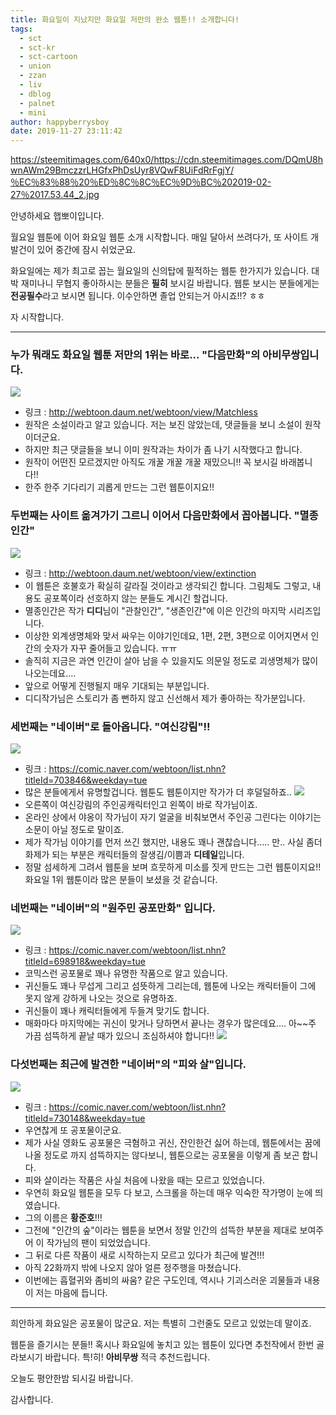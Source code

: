 ```yaml
---
title: 화요일이 지났지만 화요일 저만의 완소 웹툰!! 소개합니다!
tags:
  - sct
  - sct-kr
  - sct-cartoon
  - union
  - zzan
  - liv
  - dblog
  - palnet
  - mini
author: happyberrysboy
date: 2019-11-27 23:11:42
---
```


https://steemitimages.com/640x0/https://cdn.steemitimages.com/DQmU8hwnAWm29BmczzrLHGfxPhDsUyr8VQwF8UiFdRrFgjY/％EC％83％88％20％ED％8C％8C％EC％9D％BC％202019-02-27％2017.53.44_2.jpg

안녕하세요 햅뽀이입니다.

월요일 웹툰에 이어 화요일 웹툰 소개 시작합니다.  매일 달아서 쓰려다가, 또 사이트 개발건이 있어 중간에 잠시 쉬었군요. 

화요일에는 제가 최고로 꼽는 월요일의 신의탑에 필적하는 웹툰 한가지가 있습니다. 대박 재미나니 무협지 좋아하시는 분들은 **필히** 보시길 바랍니다. 웹툰 보시는 분들에게는 **전공필수**라고 보시면 됩니다. 이수안하면 졸업 안되는거 아시죠!!? ㅎㅎ

자 시작합니다.

___

### 누가 뭐래도 화요일 웹툰 저만의 1위는 바로... "다음만화"의 아비무쌍입니다.
![](https://cdn.steemitimages.com/DQmdedvq2rFwbscvRz5zYxcMqVBx2foCyTf4tc7iYP8aPde/image.png)
- 링크 : http://webtoon.daum.net/webtoon/view/Matchless
- 원작은 소설이라고 알고 있습니다. 저는 보진 않았는데, 댓글들을 보니 소설이 원작이더군요.
- 하지만 최근 댓글들을 보니 이미 원작과는 차이가 좀 나기 시작했다고 합니다.
- 원작이 어떤진 모르겠지만 아직도 개꿀 개꿀 개꿀 재밌으니!! 꼭 보시길 바래봅니다!!
- 한주 한주 기다리기 괴롭게 만드는 그런 웹툰이지요!!

### 두번째는 사이트 옮겨가기 그르니 이어서 다음만화에서 꼽아봅니다. "멸종인간"
![](https://cdn.steemitimages.com/DQmbzh42siyradA9V4mZEWU933zLAyeNVKUYpcgg5mZtuQt/image.png)
- 링크 : http://webtoon.daum.net/webtoon/view/extinction
- 이 웹툰은 호불호가 확실히 갈라질 것이라고 생각되긴 합니다. 그림체도 그렇고, 내용도 공포쪽이라 선호하지 않는 분들도 계시긴 할겁니다.
- 멸종인간은 작가 **디디**님이 "관찰인간", "생존인간"에 이은 인간의 마지막 시리즈입니다.
- 이상한 외계생명체와 맞서 싸우는 이야기인데요, 1편, 2편, 3편으로 이어지면서 인간의 숫자가 자꾸 줄어들고 있습니다. ㅠㅠ
- 솔직히 지금은 과연 인간이 살아 남을 수 있을지도 의문일 정도로 괴생명체가 많이 나오는데요....
- 앞으로 어떻게 진행될지 매우 기대되는 부분입니다.
- 디디작가님은 스토리가 좀 뻔하지 않고 신선해서 제가 좋아하는 작가분입니다.



### 세번째는 "네이버"로 돌아옵니다. "여신강림"!!

![](https://cdn.steemitimages.com/DQmZ4EEyLnXjekzvZ39THT7QFQ1HaKEcSAtod39BBZnwh8n/image.png)
- 링크 : https://comic.naver.com/webtoon/list.nhn?titleId=703846&weekday=tue
- 많은 분들에게서 유명할겁니다. 웹툰도 웹툰이지만 작가가 더 후덜덜하죠..
![](https://cdn.steemitimages.com/DQmNyUiFK3UX9bA5hPTVQhTRieZBhz4umuhqoFGKuLUsHnx/image.png)
- 오른쪽이 여신강림의 주인공캐릭터인고 왼쪽이 바로 작가님이죠.
- 온라인 상에서 야옹이 작가님이 자기 얼굴을 비춰보면서 주인공 그린다는 이야기는 소문이 아닐 정도로 말이죠.
- 제가 작가님 이야기를 먼저 쓰긴 했지만, 내용도 꽤나 괜찮습니다..... 만.. 사실 좀더 화제가 되는 부분은 캐릭터들의 잘생김/이쁨과 **디테일**입니다.
- 정말 섬세하게 그려서 웹툰을 보며 흐뭇하게 미소를 짓게 만드는 그런 웹툰이지요!! 화요일 1위 웹툰이라 많은 분들이 보셨을 것 같습니다.


### 네번째는 "네이버"의 "원주민 공포만화" 입니다.
![](https://cdn.steemitimages.com/DQmXPd9ZERyeoRTD8sDs1xpbbJ3BtZFpmmwNojvGquecrkw/image.png)
- 링크 : https://comic.naver.com/webtoon/list.nhn?titleId=698918&weekday=tue
- 코믹스런 공포물로 꽤나 유명한 작품으로 알고 있습니다. 
- 귀신들도 꽤나 무섭게 그리고 섬뜻하게 그리는데, 웹툰에 나오는 캐릭터들이 그에 못지 않게 강하게 나오는 것으로 유명하죠.
- 귀신들이 꽤나 캐릭터들에게 두들겨 맞기도 합니다.
- 매화마다 마지막에는 귀신이 맞거나 당하면서 끝나는 경우가 많은데요.... 아~~주 가끔 섬뜩하게 끝날 때가 있으니 조심하셔야 합니다!!
![](https://cdn.steemitimages.com/DQmRpNg8DHKdfbVbj9GPVhjbDrLPXMSLcum6iqJsSmtan7C/image.png)


### 다섯번째는 최근에 발견한 "네이버"의 "피와 살"입니다.
![](https://cdn.steemitimages.com/DQmR7PpD5mpprQuZH8PGxewLbSihNjroSLj3vzFsmLLeGrz/image.png)
- 링크 : https://comic.naver.com/webtoon/list.nhn?titleId=730148&weekday=tue
- 우연찮게 또 공포물이군요. 
- 제가 사실 영화도 공포물은 극혐하고 귀신, 잔인한건 싫어 하는데, 웹툰에서는 꿈에 나올 정도로 까지 섬뜩하지는 않다보니, 웹툰으로는 공포물을 이렇게 좀 보곤 합니다.
- 피와 살이라는 작품은 사실 처음에 나왔을 때는 모르고 있었습니다.
- 우연히 화요일 웹툰을 모두 다 보고, 스크롤을 하는데 매우 익숙한 작가명이 눈에 띄였습니다.
- 그의 이름은 **황준호**!!!
- 그전에 "인간의 숲"이라는 웹툰을 보면서 정말 인간의 섬뜩한 부분을 제대로 보여주어 이 작가님의 팬이 되었었습니다.
- 그 뒤로 다른 작품이 새로 시작하는지 모르고 있다가 최근에 발견!!!
- 아직 22화까지 밖에 나오지 않아 얼른 정주행을 마쳤습니다.
- 이번에는 흡혈귀와 좀비의 싸움? 같은 구도인데, 역시나 기괴스러운 괴물들과 내용이 저는 마음에 듭니다.

___

희안하게 화요일은 공포물이 많군요. 저는 특별히 그런줄도 모르고 있었는데 말이죠.

웹툰을 즐기시는 분들!! 혹시나 화요일에 놓치고 있는 웹툰이 있다면 추천작에서 한번 골라보시기 바랍니다. 특!히! **아비무쌍** 적극 추천드립니다.

오늘도 평안한밤 되시길 바랍니다.

감사합니다.